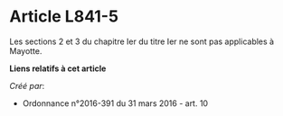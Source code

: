 # Article L841-5

Les sections 2 et 3 du chapitre Ier du titre Ier ne sont pas applicables à Mayotte.

**Liens relatifs à cet article**

_Créé par_:

  - Ordonnance n°2016-391 du 31 mars 2016 - art. 10
